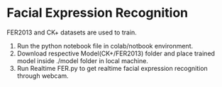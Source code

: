 # Facial Expression Recognition

FER2013 and CK+ datasets are used to train. 
1. Run the python notebook file in colab/notbook environment. 
2. Download respective Model(CK+/FER2013) folder and place trained model inside ./model folder in local machine.
3. Run Realtime FER.py to get realtime facial expression recognition through webcam. 
